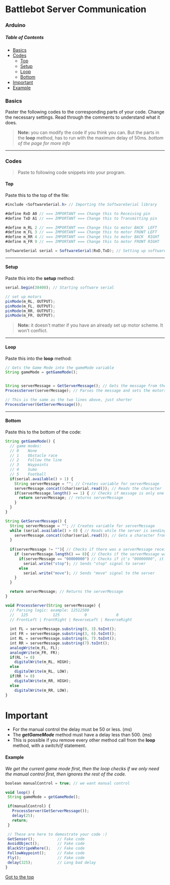 # Battlebot Server Communication
### Arduino
##### Table of Contents  
 - [Basics](#Basics)  
 - [Codes](#Codes)
    -  [Top](#Top)
    -  [Setup](#Setup)
    -  [Loop](#Loop)
    -  [Bottom](#Bottom)
 - [Important](#Important)
 - [Example](#Example)

### Basics
Paster the following codes to the corresponding parts of your code. Change the necessary settings. Read through the comments to understand what it does.

> **Note:** you can modify the code if you think you can. But the parts in the **loop** method, has to run with the maximum delay of 50ms. _bottom of the page for more info_

---
### Codes
> Paste to following code snippets into your program.

#### Top
Paste this to the top of the file:
```java
#include <SoftwareSerial.h> // Importing the SoftwareSerial library

#define RxD A0 // === IMPORTANT === Change this to Receiving pin
#define TxD A1 // === IMPORTANT === Change this to Transmitting pin

#define m_RL 2 // === IMPORTANT === Change this to motor BACK  LEFT
#define m_FL 3 // === IMPORTANT === Change this to motor FRONT LEFT
#define m_RR 4 // === IMPORTANT === Change this to motor BACK  RIGHT
#define m_FR 9 // === IMPORTANT === Change this to motor FRONT RIGHT

SoftwareSerial serial = SoftwareSerial(RxD,TxD); // Setting up software serial (bluetooth service)
```
---
#### Setup
Paste this into the **setup** method:
```javascript
serial.begin(38400); // Starting software serial

// set up motors
pinMode(m_RL, OUTPUT);
pinMode(m_FL, OUTPUT);
pinMode(m_RR, OUTPUT);
pinMode(m_FR, OUTPUT);
```
> **Note:** it doesn't matter if you have an already set up motor scheme. It won't conflict.
---
#### Loop
Paste this into the **loop** method:
```javascript
// Gets the Game Mode into the gameMode variable
String gameMode = getGameMode();


String serverMessage = GetServerMessage(); // Gets the message from the server
ProcessServer(serverMessage); // Parses the message and sets the motors to the correct speed

// This is the same as the two lines above, just shorter
ProcessServer(GetServerMessage());
```
---
#### Bottom
Paste this to the bottom of the code:
```javascript
String getGameMode() {
  // game modes:
  // 0    None
  // 1    Obstacle race
  // 2    Follow the line
  // 3    Waypoints
  // 4    Sumo
  // 5    Football
  if(serial.available() > 1) {
    String serverMessage = ""; // Creates variable for serverMessage
    serverMessage.concat((char)serial.read()); // Reads the character
    if(serverMessage.length() == 1) { // Checks if message is only one character
      return serverMessage; // returns serverMessage
    }
  }
}

String GetServerMessage() {
  String serverMessage = ""; // Creates variable for serverMessage
  while (serial.available() > 0) { // Reads while the server is sending stuff
    serverMessage.concat((char)serial.read()); // Gets a character from the server
  }
  
  if(serverMessage != ""){ // Checks if there was a serverMessage received
    if (serverMessage.length() == 8){ // Checks if the serverMessage was 8 characters long
      if(serverMessage == "00000000") // Checks if it's "00000000", it came to a stop
        serial.write("stop"); // Sends "stop" signal to server
      else
        serial.write("move"); // Sends "move" signal to the server
    }
  }

  return serverMessage; // Returns the serverMessage
}

void ProcessServer(String serverMessage) {
  // Parsing logic: example: 12512500
  //   125           125           0             0
  // FrontLeft | FrontRight | ReverseLeft | ReverseRight
  
  int FL = serverMessage.substring(0, 3).toInt();
  int FR = serverMessage.substring(3, 6).toInt();
  int RL = serverMessage.substring(6, 7).toInt();
  int RR = serverMessage.substring(7).toInt();
  analogWrite(m_FL, FL);
  analogWrite(m_FR, FR);
  if(RL != 0)
    digitalWrite(m_RL, HIGH);
  else
    digitalWrite(m_RL, LOW);
  if(RR != 0)
    digitalWrite(m_RR, HIGH);
  else
    digitalWrite(m_RR, LOW);
}
```
# Important
 - For the manual control the delay must be 50 or less. (ms)
 - The **_getGameMode_** method must have a delay less than 500. (ms)
 - This is possible if you remove every other method call from the **loop** method, with a _switch/if_ statement.
 
#### Example
_We get the current game mode first, then the loop checks if we only need the manual control first, then ignores the rest of the code._

 ```javascript
boolean manualControl = true; // we want manual control

void loop() {
  String gameMode = getGameMode();

  if(manualControl) {
    ProcessServer(GetServerMessage());
    delay(25);
    return;
  }

  // These are here to demostrate your code :)
  GetSensor();          // Fake code
  AvoidObject();        // Fake code
  BlackStripeWhere();   // Fake code
  FollowWaypoint();     // Fake code
  Fly();                // Fake code
  delay(325);           // Long bad delay
}
 ```
 [Got to the top](#Arduino)